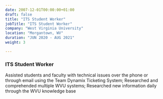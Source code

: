 ```yaml
---
date: 2007-12-01T00:00:00+01:00
draft: false
title: "ITS Student Worker"
jobTitle: "ITS Student Worker"
company: "West Virginia University"
location: "Morgantown, WV"
duration: "JUN 2020 - AUG 2021"
weight: 3

---
```

### ITS Student Worker

Assisted students and faculty with technical issues over the phone or through email using the Team Dynamix Ticketing System; Researched and comprehended multiple WVU systems; Researched new information daily through the WVU knowledge base 